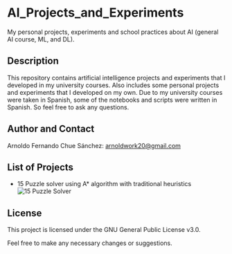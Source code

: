 # AI_Projects_and_Experiments
My personal projects, experiments and school practices about AI (general AI course, ML, and DL).

## Description
This repository contains artificial intelligence projects and experiments that I developed in my university courses. Also includes some personal projects and experiments that I developed on my own. Due to my university courses were taken in Spanish, some of the notebooks and scripts were written in Spanish. So feel free to ask any questions.

## Author and Contact
Arnoldo Fernando Chue Sánchez: arnoldwork20@gmail.com

## List of Projects
-  15 Puzzle solver using A* algorithm with traditional heuristics ![15 Puzzle Solver](15_puzzle)

## License
This project is licensed under the GNU General Public License v3.0.

Feel free to make any necessary changes or suggestions.